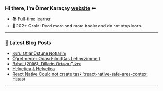 ### Hi there, I'm Ömer Karaçay [website] ⬅

- 📚 Full-time learner.
- 🥅 202* Goals: Read more and more books and do not stop learn.

---



### 📕 Latest Blog Posts
<!-- BLOG-POST-LIST:START -->
- [Kuru Otlar Üstüne Notlarım](https://www.omerkaracay.com/kuru-otlar-ustune-notlarim/)
- [Öğretmenler Odası Filmi&lpar;Das Lehrerzimmer&rpar;](https://www.omerkaracay.com/ogretmenler-odasi-filmidas-lehrerzimmer/)
- [Babel &lpar;2006&rpar;: Dillerin Ortaya Çıkışı](https://www.omerkaracay.com/babel-2006-dillerin-ortaya-cikisi/)
- [Helvetica &amp; Helvetica](https://www.omerkaracay.com/helvetica-helvetica/)
- [React Native Could not create task ‘:react-native-safe-area-context Hatası](https://www.omerkaracay.com/react-native-could-not-create-task-react-native-safe-area-context-hatasi/)
<!-- BLOG-POST-LIST:END -->

---

[website]: https://www.omerkaracay.com
[twitter]: https://twitter.com/omrkrcy
[youtube]: https://www.youtube.com/channel/UCpoyfHaGQCl9xvoQW2i_lOg
[instagram]: https://instagram.com/omrkrcy
[linkedin]: https://linkedin.com/in/omerkaracay
[ipucuplaylist]: https://www.youtube.com/playlist?list=PLS5gPgVChPnfnuncq7g99ybnJCGyfWmZp
